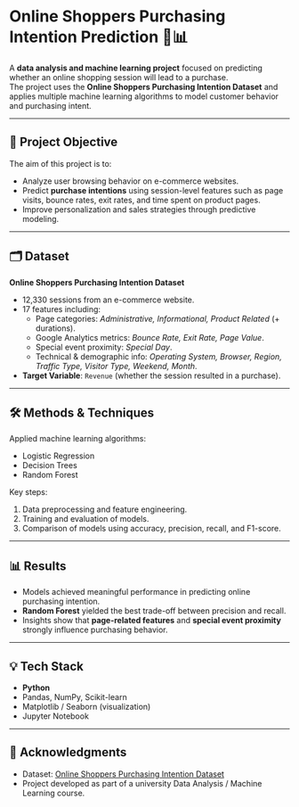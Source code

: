 # Online Shoppers Purchasing Intention Prediction 🛒📊

A **data analysis and machine learning project** focused on predicting whether an online shopping session will lead to a purchase.  
The project uses the **Online Shoppers Purchasing Intention Dataset** and applies multiple machine learning algorithms to model customer behavior and purchasing intent.  

---

## 🎯 Project Objective
The aim of this project is to:
- Analyze user browsing behavior on e-commerce websites.  
- Predict **purchase intentions** using session-level features such as page visits, bounce rates, exit rates, and time spent on product pages.  
- Improve personalization and sales strategies through predictive modeling.  

---

## 🗂 Dataset
**Online Shoppers Purchasing Intention Dataset**  
- 12,330 sessions from an e-commerce website.  
- 17 features including:
  - Page categories: *Administrative, Informational, Product Related* (+ durations).  
  - Google Analytics metrics: *Bounce Rate, Exit Rate, Page Value*.  
  - Special event proximity: *Special Day*.  
  - Technical & demographic info: *Operating System, Browser, Region, Traffic Type, Visitor Type, Weekend, Month*.  
- **Target Variable**: `Revenue` (whether the session resulted in a purchase).  

---

## 🛠 Methods & Techniques
Applied machine learning algorithms:
- Logistic Regression  
- Decision Trees  
- Random Forest  

Key steps:
1. Data preprocessing and feature engineering.  
2. Training and evaluation of models.  
3. Comparison of models using accuracy, precision, recall, and F1-score.  

---

## 📊 Results
- Models achieved meaningful performance in predicting online purchasing intention.  
- **Random Forest** yielded the best trade-off between precision and recall.  
- Insights show that **page-related features** and **special event proximity** strongly influence purchasing behavior.  

---

## 💡 Tech Stack
- **Python**  
- Pandas, NumPy, Scikit-learn  
- Matplotlib / Seaborn (visualization)  
- Jupyter Notebook  

---

## 🙏 Acknowledgments
- Dataset: [Online Shoppers Purchasing Intention Dataset](https://archive.ics.uci.edu/ml/datasets/online+shoppers+purchasing+intention+dataset)  
- Project developed as part of a university Data Analysis / Machine Learning course.  
